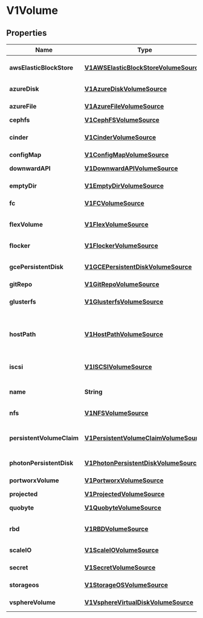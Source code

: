 
# V1Volume

## Properties
Name | Type | Description | Notes
------------ | ------------- | ------------- | -------------
**awsElasticBlockStore** | [**V1AWSElasticBlockStoreVolumeSource**](V1AWSElasticBlockStoreVolumeSource.md) | AWSElasticBlockStore represents an AWS Disk resource that is attached to a kubelet&#39;s host machine and then exposed to the pod. More info: https://kubernetes.io/docs/concepts/storage/volumes#awselasticblockstore |  [optional]
**azureDisk** | [**V1AzureDiskVolumeSource**](V1AzureDiskVolumeSource.md) | AzureDisk represents an Azure Data Disk mount on the host and bind mount to the pod. |  [optional]
**azureFile** | [**V1AzureFileVolumeSource**](V1AzureFileVolumeSource.md) | AzureFile represents an Azure File Service mount on the host and bind mount to the pod. |  [optional]
**cephfs** | [**V1CephFSVolumeSource**](V1CephFSVolumeSource.md) | CephFS represents a Ceph FS mount on the host that shares a pod&#39;s lifetime |  [optional]
**cinder** | [**V1CinderVolumeSource**](V1CinderVolumeSource.md) | Cinder represents a cinder volume attached and mounted on kubelets host machine More info: https://releases.k8s.io/HEAD/examples/mysql-cinder-pd/README.md |  [optional]
**configMap** | [**V1ConfigMapVolumeSource**](V1ConfigMapVolumeSource.md) | ConfigMap represents a configMap that should populate this volume |  [optional]
**downwardAPI** | [**V1DownwardAPIVolumeSource**](V1DownwardAPIVolumeSource.md) | DownwardAPI represents downward API about the pod that should populate this volume |  [optional]
**emptyDir** | [**V1EmptyDirVolumeSource**](V1EmptyDirVolumeSource.md) | EmptyDir represents a temporary directory that shares a pod&#39;s lifetime. More info: https://kubernetes.io/docs/concepts/storage/volumes#emptydir |  [optional]
**fc** | [**V1FCVolumeSource**](V1FCVolumeSource.md) | FC represents a Fibre Channel resource that is attached to a kubelet&#39;s host machine and then exposed to the pod. |  [optional]
**flexVolume** | [**V1FlexVolumeSource**](V1FlexVolumeSource.md) | FlexVolume represents a generic volume resource that is provisioned/attached using an exec based plugin. This is an alpha feature and may change in future. |  [optional]
**flocker** | [**V1FlockerVolumeSource**](V1FlockerVolumeSource.md) | Flocker represents a Flocker volume attached to a kubelet&#39;s host machine. This depends on the Flocker control service being running |  [optional]
**gcePersistentDisk** | [**V1GCEPersistentDiskVolumeSource**](V1GCEPersistentDiskVolumeSource.md) | GCEPersistentDisk represents a GCE Disk resource that is attached to a kubelet&#39;s host machine and then exposed to the pod. More info: https://kubernetes.io/docs/concepts/storage/volumes#gcepersistentdisk |  [optional]
**gitRepo** | [**V1GitRepoVolumeSource**](V1GitRepoVolumeSource.md) | GitRepo represents a git repository at a particular revision. |  [optional]
**glusterfs** | [**V1GlusterfsVolumeSource**](V1GlusterfsVolumeSource.md) | Glusterfs represents a Glusterfs mount on the host that shares a pod&#39;s lifetime. More info: https://releases.k8s.io/HEAD/examples/volumes/glusterfs/README.md |  [optional]
**hostPath** | [**V1HostPathVolumeSource**](V1HostPathVolumeSource.md) | HostPath represents a pre-existing file or directory on the host machine that is directly exposed to the container. This is generally used for system agents or other privileged things that are allowed to see the host machine. Most containers will NOT need this. More info: https://kubernetes.io/docs/concepts/storage/volumes#hostpath |  [optional]
**iscsi** | [**V1ISCSIVolumeSource**](V1ISCSIVolumeSource.md) | ISCSI represents an ISCSI Disk resource that is attached to a kubelet&#39;s host machine and then exposed to the pod. More info: https://releases.k8s.io/HEAD/examples/volumes/iscsi/README.md |  [optional]
**name** | **String** | Volume&#39;s name. Must be a DNS_LABEL and unique within the pod. More info: https://kubernetes.io/docs/concepts/overview/working-with-objects/names/#names | 
**nfs** | [**V1NFSVolumeSource**](V1NFSVolumeSource.md) | NFS represents an NFS mount on the host that shares a pod&#39;s lifetime More info: https://kubernetes.io/docs/concepts/storage/volumes#nfs |  [optional]
**persistentVolumeClaim** | [**V1PersistentVolumeClaimVolumeSource**](V1PersistentVolumeClaimVolumeSource.md) | PersistentVolumeClaimVolumeSource represents a reference to a PersistentVolumeClaim in the same namespace. More info: https://kubernetes.io/docs/concepts/storage/persistent-volumes#persistentvolumeclaims |  [optional]
**photonPersistentDisk** | [**V1PhotonPersistentDiskVolumeSource**](V1PhotonPersistentDiskVolumeSource.md) | PhotonPersistentDisk represents a PhotonController persistent disk attached and mounted on kubelets host machine |  [optional]
**portworxVolume** | [**V1PortworxVolumeSource**](V1PortworxVolumeSource.md) | PortworxVolume represents a portworx volume attached and mounted on kubelets host machine |  [optional]
**projected** | [**V1ProjectedVolumeSource**](V1ProjectedVolumeSource.md) | Items for all in one resources secrets, configmaps, and downward API |  [optional]
**quobyte** | [**V1QuobyteVolumeSource**](V1QuobyteVolumeSource.md) | Quobyte represents a Quobyte mount on the host that shares a pod&#39;s lifetime |  [optional]
**rbd** | [**V1RBDVolumeSource**](V1RBDVolumeSource.md) | RBD represents a Rados Block Device mount on the host that shares a pod&#39;s lifetime. More info: https://releases.k8s.io/HEAD/examples/volumes/rbd/README.md |  [optional]
**scaleIO** | [**V1ScaleIOVolumeSource**](V1ScaleIOVolumeSource.md) | ScaleIO represents a ScaleIO persistent volume attached and mounted on Kubernetes nodes. |  [optional]
**secret** | [**V1SecretVolumeSource**](V1SecretVolumeSource.md) | Secret represents a secret that should populate this volume. More info: https://kubernetes.io/docs/concepts/storage/volumes#secret |  [optional]
**storageos** | [**V1StorageOSVolumeSource**](V1StorageOSVolumeSource.md) | StorageOS represents a StorageOS volume attached and mounted on Kubernetes nodes. |  [optional]
**vsphereVolume** | [**V1VsphereVirtualDiskVolumeSource**](V1VsphereVirtualDiskVolumeSource.md) | VsphereVolume represents a vSphere volume attached and mounted on kubelets host machine |  [optional]



